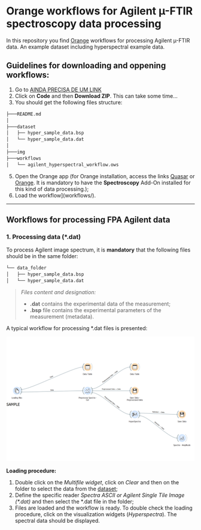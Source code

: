 # Orange workflows for Agilent µ-FTIR spectroscopy data processing

In this repository you find [Orange](https://orangedatamining.com) workflows for processing Agilent µ-FTIR data. An example dataset including hyperspectral example data.

## Guidelines for downloading and oppening workflows:

1. Go to [AINDA PRECISA DE UM LINK](COLOCAR_O_LINK_AQUI)
2. Click on **Code** and then **Download ZIP**. This can take some time...
3. You should get the following files structure:

```diff
├───README.md
│
├───dataset
│   ├── hyper_sample_data.bsp
│   └── hyper_sample_data.dat
│
├───img
├───workflows
│   └── agilent_hyperspectral_workflow.ows
```
5. Open the Orange app (for Orange installation, access the links [Quasar](https://quasar.codes) or [Orange](https://orangedatamining.com). It is mandatory to have the **Spectroscopy** Add-On installed for this kind of data processing.);
6. Load the workflow](workflows/).

------------
## Workflows for processing FPA Agilent data

### 1. Processing data (\*.dat)
To process Agilent image spectrum, it is **mandatory** that the following files should be in the same folder:

```diff
└── data_folder
│   ├── hyper_sample_data.bsp
│   └── hyper_sample_data.dat
```
>*Files content and designation:*
>- **.dat** contains the experimental data of the measurement;
>- **.bsp** file contains the experimental parameters of the measurement (metadata).

A typical workflow for processing *.dat files is presented:

<p align="center">
<img width="1200" src="/img/agilent_workflow.svg"/>
<p/>


**Loading procedure:**
1. Double click on the *Multifile widget*, click on *Clear* and then on the folder to select the data from the [dataset](/dataset/);
2. Define the specific reader *Spectra ASCII or Agilent Single Tile Image (\*.dat)* and then select the \*.dat file in the folder;
3. Files are loaded and the workflow is ready. To double check the loading procedure, click on the visualization widgets (*Hyperspectra*). The spectral data should be displayed.